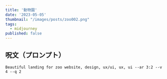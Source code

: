 ```yaml
---
title: '動物園'
date: '2023-05-05'
thumbnail: "/images/posts/zoo002.png"
tags:
  - midjourney
published: false
---
```


## 呪文（プロンプト）
```
Beautiful landing for zoo website, design, ux/ui, ux, ui --ar 3:2 --v 4 --q 2
```